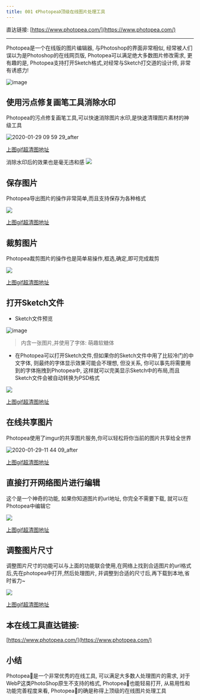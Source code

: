 ```yaml
---
title: 001 《Photopea》顶级在线图片处理工具
---
```



直达链接: [https://www.photopea.com/](https://www.photopea.com/)

---


Photopea是一个在线版的图片编辑器, 与Photoshop的界面非常相似, 经常被人们误以为是Photoshop的在线网页版, Photopea可以满足绝大多数图片修改需求, 更有趣的是, Photopea支持打开Sketch格式,对经常与Sketch打交道的设计师, 非常有诱惑力!

![image](https://v2fy.com/asset/001-photopea/73320130-53a4b280-4279-11ea-82d2-9416efaa52bc.png)


## 使用污点修复画笔工具消除水印

Photopea的污点修复画笔工具,可以快速消除图片水印,是快速清理图片素材的神级工具

![2020-01-29 09 59 29_after](https://v2fy.com/asset/001-photopea/73322304-8b165d80-427f-11ea-85d3-71a05a73af6c.gif)

[上图gif超清图地址](https://user-images.githubusercontent.com/15868458/73322307-8baef400-427f-11ea-8749-57aefba3d223.gif)

消除水印后的效果也是毫无违和感
![](https://v2fy.com/asset/001-photopea/73323302-f82af280-4281-11ea-9aa0-acfdd7fe25b3.png)

## 保存图片


Photopea导出图片的操作非常简单,而且支持保存为各种格式

![](https://v2fy.com/asset/001-photopea/73322832-64a4f200-4280-11ea-8eea-06e896cbcdfd.gif)

[上图gif超清图地址](https://user-images.githubusercontent.com/15868458/73322831-64a4f200-4280-11ea-897b-f358b85f2728.gif)

## 裁剪图片

Photopea裁剪图片的操作也是简单易操作,框选,确定,即可完成裁剪

![](https://v2fy.com/asset/001-photopea/73324183-0c242380-4285-11ea-855d-b2235af6d97a.gif)

[上图gif超清图地址](https://user-images.githubusercontent.com/15868458/73324182-0b8b8d00-4285-11ea-9010-bd5f19000f8a.gif)


## 打开Sketch文件

- Sketch文件预览

![image](https://v2fy.com/asset/001-photopea/73325312-03cde780-4289-11ea-951a-90c5068a892b.png)
> 内含一张图片,并使用了字体: 萌趣软糖体 


- 在Photopea可以打开Sketch文件,但如果你的Sketch文件中用了比较冷门的中文字体, 则最终的字体显示效果可能会不理想, 但没关系, 你可以事先将需要用到的字体拖拽到Photopea中, 这样就可以完美显示Sketch中的布局,而且Sketch文件会被自动转换为PSD格式

![](https://v2fy.com/asset/001-photopea/73325588-0846d000-428a-11ea-9981-57cc43cccfb6.gif)

[上图gif超清图地址](https://user-images.githubusercontent.com/15868458/73325589-08df6680-428a-11ea-9cfa-da5822f5b09e.gif)


## 在线共享图片

Photopea使用了imgur的共享图片服务,你可以轻松将你当前的图片共享给全世界

![2020-01-29-11 44 09_after](https://v2fy.com/asset/001-photopea/73326473-409bdd80-428d-11ea-8b52-74c9023179c7.gif)

[上图gif超清图地址](https://user-images.githubusercontent.com/15868458/73326472-40034700-428d-11ea-9400-a55ae895af22.gif)


## 直接打开网络图片进行编辑

这个是一个神奇的功能, 如果你知道图片的url地址, 你完全不需要下载, 就可以在Photopea中编辑它

![](https://v2fy.com/asset/001-photopea/73327564-6fb44e00-4291-11ea-994d-61d559645b07.gif)

[上图gif超清图地址](https://user-images.githubusercontent.com/15868458/73327565-6fb44e00-4291-11ea-9c81-7ecdf5cf6db1.gif)


## 调整图片尺寸
调整图片尺寸的功能可以与上面的功能联合使用,在网络上找到合适图片的url格式后,先在photopea中打开,然后处理图片, 并调整到合适的尺寸后,再下载到本地,省时省力~


![](https://v2fy.com/asset/001-photopea/73328074-69bf6c80-4293-11ea-94e3-c8b4ddf1f4ac.gif)

[上图gif超清图地址](https://user-images.githubusercontent.com/15868458/73328073-6926d600-4293-11ea-832f-752dec6766de.gif)


## 本在线工具直达链接:

[https://www.photopea.com/](https://www.photopea.com/)


## 小结
Photopea是一个非常优秀的在线工具, 可以满足大多数人处理图片的需求, 对于WebP这类PhotoShop原生不支持的格式, Photopea也能轻易打开, 从易用性和功能完善程度来看, Photopea的确是称得上顶级的在线图片处理工具